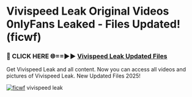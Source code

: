 # Vivispeed Leak Original Videos 0nlyFans Leaked - Files Updated! (ficwf)

<h3>🔴 CLICK HERE 🌐==►► <a href="https://tinyurl.com/ms9xzufz" rel="nofollow">Vivispeed Leak Updated Files</a></h3>

Get Vivispeed Leak and all content. Now you can access all videos and pictures of Vivispeed Leak. New Updated Files 2025!

[![ficwf](https://i.imgur.com/PQ7UWWw.gif)](https://tinyurl.com/ms9xzufz)
vivispeed leak